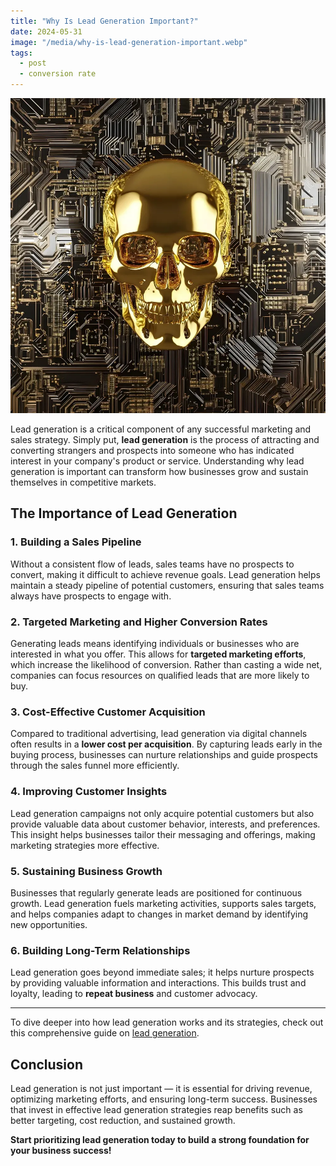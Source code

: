 ```yaml
---
title: "Why Is Lead Generation Important?"
date: 2024-05-31
image: "/media/why-is-lead-generation-important.webp"
tags:
  - post
  - conversion rate
---
```


![Why Is Lead Generation Important?](/media/why-is-lead-generation-important.webp)

Lead generation is a critical component of any successful marketing and sales strategy. Simply put, **lead generation** is the process of attracting and converting strangers and prospects into someone who has indicated interest in your company's product or service. Understanding why lead generation is important can transform how businesses grow and sustain themselves in competitive markets.

## The Importance of Lead Generation

### 1. **Building a Sales Pipeline**
Without a consistent flow of leads, sales teams have no prospects to convert, making it difficult to achieve revenue goals. Lead generation helps maintain a steady pipeline of potential customers, ensuring that sales teams always have prospects to engage with.

### 2. **Targeted Marketing and Higher Conversion Rates**
Generating leads means identifying individuals or businesses who are interested in what you offer. This allows for **targeted marketing efforts**, which increase the likelihood of conversion. Rather than casting a wide net, companies can focus resources on qualified leads that are more likely to buy.

### 3. **Cost-Effective Customer Acquisition**
Compared to traditional advertising, lead generation via digital channels often results in a **lower cost per acquisition**. By capturing leads early in the buying process, businesses can nurture relationships and guide prospects through the sales funnel more efficiently.

### 4. **Improving Customer Insights**
Lead generation campaigns not only acquire potential customers but also provide valuable data about customer behavior, interests, and preferences. This insight helps businesses tailor their messaging and offerings, making marketing strategies more effective.

### 5. **Sustaining Business Growth**
Businesses that regularly generate leads are positioned for continuous growth. Lead generation fuels marketing activities, supports sales targets, and helps companies adapt to changes in market demand by identifying new opportunities.

### 6. **Building Long-Term Relationships**
Lead generation goes beyond immediate sales; it helps nurture prospects by providing valuable information and interactions. This builds trust and loyalty, leading to **repeat business** and customer advocacy.

---

To dive deeper into how lead generation works and its strategies, check out this comprehensive guide on [lead generation](https://leadcraftr.com/posts/lead-generation/).

## Conclusion

Lead generation is not just important — it is essential for driving revenue, optimizing marketing efforts, and ensuring long-term success. Businesses that invest in effective lead generation strategies reap benefits such as better targeting, cost reduction, and sustained growth.  

**Start prioritizing lead generation today to build a strong foundation for your business success!**
